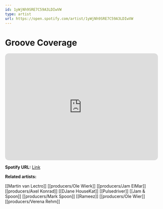 ```yaml
---
id: 1yWjNh9SRE7C59A3LDIwVW
type: artist
url: https://open.spotify.com/artist/1yWjNh9SRE7C59A3LDIwVW
---
```

# Groove Coverage

<iframe style="border-radius:12px" src="https://open.spotify.com/embed/artist/1yWjNh9SRE7C59A3LDIwVW" width="100%" height="352" frameBorder="0" allowfullscreen="" allow="autoplay; clipboard-write; encrypted-media; fullscreen; picture-in-picture" loading="lazy"></iframe>

**Spotify URL:** [Link](https://open.spotify.com/artist/1yWjNh9SRE7C59A3LDIwVW)

**Related artists:**

[[Martin van Lectro]]
[[producers/Ole Wierk]]
[[producers/Jam ElMar]]
[[producers/Axel Konrad]]
[[DJane HouseKat]]
[[Pulsedriver]]
[[Jam & Spoon]]
[[producers/Mark Spoon]]
[[Rameez]]
[[producers/Ole Wier]]
[[producers/Verena Rehm]]
